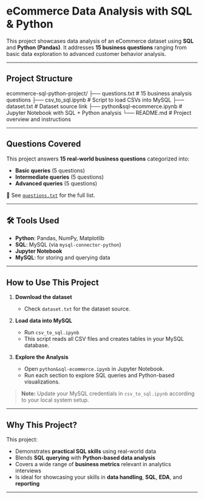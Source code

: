 #  eCommerce Data Analysis with SQL & Python

This project showcases data analysis of an eCommerce dataset using **SQL** and **Python (Pandas)**. It addresses **15 business questions** ranging from basic data exploration to advanced customer behavior analysis.

---

## Project Structure

ecommerce-sql-python-project/
├── questions.txt # 15 business analysis questions
├── csv_to_sql.ipynb # Script to load CSVs into MySQL
├── dataset.txt # Dataset source link
├── python&sql-ecommerce.ipynb # Jupyter Notebook with SQL + Python analysis
└── README.md # Project overview and instructions

---

## Questions Covered

This project answers **15 real-world business questions** categorized into:

-  **Basic queries** (5 questions)  
-  **Intermediate queries** (5 questions)  
-  **Advanced queries** (5 questions)

📄 See [`questions.txt`](https://github.com/rajsinghv1/SQL-Python-Ecommerce-Project/blob/main/Questions.txt) for the full list.

---

## 🛠️ Tools Used

- **Python**: Pandas, NumPy, Matplotlib  
- **SQL**: MySQL (via `mysql-connector-python`)  
- **Jupyter Notebook**  
- **MySQL**: for storing and querying data

---

##  How to Use This Project

1. **Download the dataset**
   - Check `dataset.txt` for the dataset source.

2. **Load data into MySQL**
   - Run `csv_to_sql.ipynb`  
   - This script reads all CSV files and creates tables in your MySQL database.

3. **Explore the Analysis**
   - Open `python&sql-ecommerce.ipynb` in Jupyter Notebook.
   - Run each section to explore SQL queries and Python-based visualizations.

>  **Note:** Update your MySQL credentials in `csv_to_sql.ipynb` according to your local system setup.

---

##  Why This Project?

This project:

- Demonstrates **practical SQL skills** using real-world data  
- Blends **SQL querying** with **Python-based data analysis**  
- Covers a wide range of **business metrics** relevant in analytics interviews  
- Is ideal for showcasing your skills in **data handling**, **SQL**, **EDA**, and **reporting**

---
